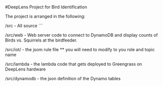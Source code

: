 #DeepLens Project for Bird Identification

The project is arranged in the following:

/src - All source ```

/src/web - Web server code to connect to DynamoDB and display counts of Birds vs. Squirrels at the birdfeeder.

/src/iot/ - the jsom rule file  ** you will need to modify to you role and topic name

/src/lambda - the lambda code that gets deployed to Greengrass on DeepLens hardware

/src/dynamodb - the json definition of the Dynamo tables


```